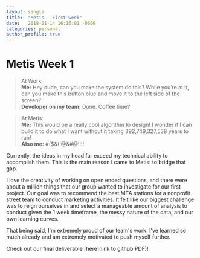 ```yaml
---
layout: single
title:  "Metis - First week"
date:   2018-01-14 16:16:01 -0600
categories: personal
author_profile: true
---
```


# Metis Week 1

> At Work:  
> **Me:** Hey dude, can you make the system do this? While you’re at it, can you make this button blue and move it to the left side of the screen?  
> **Developer on my team:** Done. Coffee time?  
  
> At Metis:  
> **Me:** This would be a really cool algorithm to design! I wonder if I can build it to do what I want without it taking 392,749,327,538 years to run!  
> **Also me:** #($&(!@&#@!!!!
  
Currently, the ideas in my head far exceed my technical ability to accomplish them. This is the main reason I came to Metis: to bridge that gap.  
  
I love the creativity of working on open ended questions, and there were about a million things that our group wanted to investigate for our first project. Our goal was to recommend the best MTA stations for a nonprofit street team to conduct marketing activities. It felt like our biggest challenge was to reign ourselves in and select a manageable amount of analysis to conduct given the 1 week timeframe, the messy nature of the data, and our own learning curves.  

That being said, I'm extremely proud of our team's work. I've learned so much already and am extremely motivated to push myself further.

Check out our final deliverable [here](link to github PDF)!

